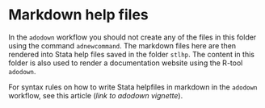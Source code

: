 # Markdown help files

In the `adodown` workflow you should not create any of the files in this folder using the command `adnewcommand`. The markdown files here are then rendered into Stata help files saved in the folder `stlhp`. The content in this folder
is also used to render a documentation website using the R-tool `adodown`.

For syntax rules on how to write Stata helpfiles in markdown in the `adodown` workflow, see this article (_link to adodown vignette_).
